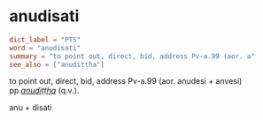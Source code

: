 # anudisati

``` toml
dict_label = "PTS"
word = "anudisati"
summary = "to point out, direct, bid, address Pv-a.99 (aor. a"
see_also = ["anudiṭṭha"]
```

to point out, direct, bid, address Pv\-a.99 (aor. anudesi \+ anvesi)  
pp *[anudiṭṭha](anudiṭṭha.md)* (q.v.).

anu \+ disati

